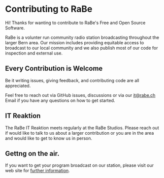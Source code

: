 # Contributing to RaBe

Hi! Thanks for wanting to contribute to RaBe's Free and Open Source Software.

RaBe is a volunter run community radio station broadcasting throughout the
larger Bern area. Our mission includes providing equitable access to broadcast
to our local community and we also publish most of our code for inspection
and external use.

## Every Contribution is Welcome

Be it writing issues, giving feedback, and contributing code are all appreciated.

Feel free to reach out via GitHub issues, discussions or via our it@rabe.ch Email
if you have any questions on how to get started.

## IT Reaktion

The RaBe IT Reaktion meets regularly at the RaBe Studios. Please reach out if
would like to talk to us about a larger contribution or you are in the area and
would like to get to know us in person.

## Gettng on the air.

If you want to get your program broadcast on our station, please visit our
web site for [further information](https://rabe.ch/mitmachen).
